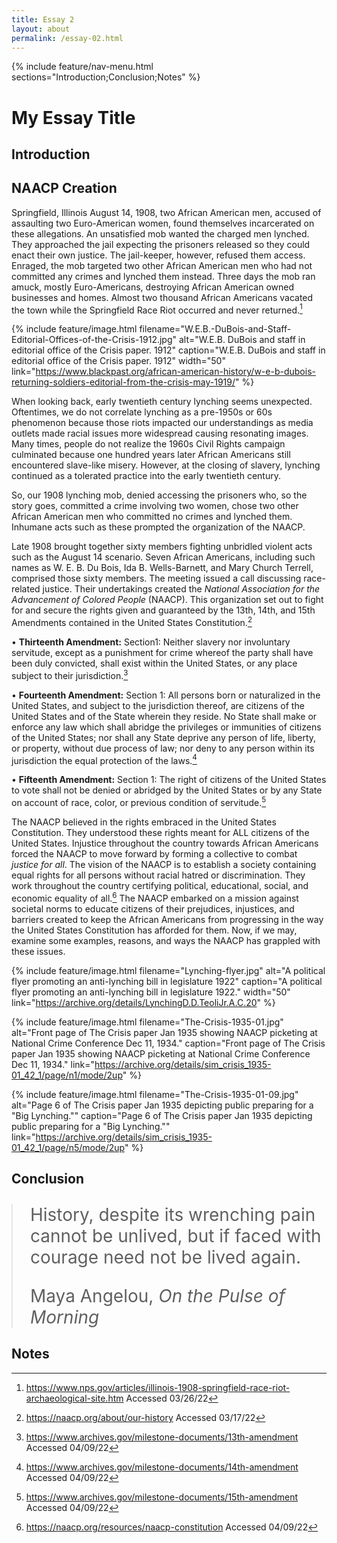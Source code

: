 ```yaml
---
title: Essay 2
layout: about
permalink: /essay-02.html
---
```


{% include feature/nav-menu.html sections="Introduction;Conclusion;Notes" %}

# My Essay Title

## Introduction

## NAACP Creation

Springfield, Illinois August 14, 1908, two African American men, accused of assaulting two Euro-American women, found themselves incarcerated on these allegations. An unsatisfied mob wanted the charged men lynched. They approached the jail expecting the prisoners released so they could enact their own justice. The jail-keeper, however, refused them access. Enraged, the mob targeted two other African American men who had not committed any crimes and lynched them instead. Three days the mob ran amuck, mostly Euro-Americans, destroying African American owned businesses and homes. Almost two thousand African Americans vacated the town while the Springfield Race Riot occurred and never returned.[^1]

{% include feature/image.html filename="W.E.B.-DuBois-and-Staff-Editorial-Offices-of-the-Crisis-1912.jpg" alt="W.E.B. DuBois and staff in editorial office of the Crisis paper. 1912" caption="W.E.B. DuBois and staff in editorial office of the Crisis paper. 1912" width="50" link="https://www.blackpast.org/african-american-history/w-e-b-dubois-returning-soldiers-editorial-from-the-crisis-may-1919/" %}

When looking back, early twentieth century lynching seems unexpected. Oftentimes, we do not correlate lynching as a pre-1950s or 60s phenomenon because those riots impacted our understandings as media outlets made racial issues more widespread causing resonating images. Many times, people do not realize the 1960s Civil Rights campaign culminated because one hundred years later African Americans still encountered slave-like misery. However, at the closing of slavery, lynching continued as a tolerated practice into the early twentieth century.  

So, our 1908 lynching mob, denied accessing the prisoners who, so the story goes, committed a crime involving two women, chose two other African American men who committed no crimes and lynched them. Inhumane acts such as these prompted the organization of the NAACP.

Late 1908 brought together sixty members fighting unbridled violent acts such as the August 14 scenario. Seven African Americans, including such names as W. E. B. Du Bois, Ida B. Wells-Barnett, and Mary Church Terrell, comprised those sixty members. The meeting issued a call discussing race-related justice. Their undertakings created the *National Association for the Advancement of Colored People* (NAACP). This organization set out to fight for and secure the rights given and guaranteed by the 13th, 14th, and 15th Amendments contained in the United States Constitution.[^2]

•	**Thirteenth Amendment:** Section1:
Neither slavery nor involuntary servitude, except as a punishment for crime whereof the party shall have been duly convicted, shall exist within the United States, or any place subject to their jurisdiction.[^3]

•	**Fourteenth Amendment:** Section 1:
All persons born or naturalized in the United States, and subject to the jurisdiction thereof, are citizens of the United States and of the State wherein they reside. No State shall make or enforce any law which shall abridge the privileges or immunities of citizens of the United States; nor shall any State deprive any person of life, liberty, or property, without due process of law; nor deny to any person within its jurisdiction the equal protection of the laws.[^4]

•	**Fifteenth Amendment:** Section 1: 
The right of citizens of the United States to vote shall not be denied or abridged by the United States or by any State on account of race, color, or previous condition of servitude.[^5]

The NAACP believed in the rights embraced in the United States Constitution. They understood these rights meant for ALL citizens of the United States. Injustice throughout the country towards African Americans forced the NAACP to move forward by forming a collective to combat *justice for all*. The vision of the NAACP is to establish a society containing equal rights for all persons without racial hatred or discrimination. They work throughout the country certifying political, educational, social, and economic equality of all.[^6] The NAACP embarked on a mission against societal norms to educate citizens of their prejudices, injustices, and barriers created to keep the African Americans from progressing in the way the United States Constitution has afforded for them. Now, if we may, examine some examples, reasons, and ways the NAACP has grappled with these issues. 



{% include feature/image.html filename="Lynching-flyer.jpg" alt="A political flyer promoting an anti-lynching bill in legislature 1922" caption="A political flyer promoting an anti-lynching bill in legislature 1922." width="50" link="https://archive.org/details/LynchingD.D.TeoliJr.A.C.20" %}

{% include feature/image.html filename="The-Crisis-1935-01.jpg" alt="Front page of The Crisis paper Jan 1935 showing NAACP picketing at National Crime Conference Dec 11, 1934." caption="Front page of The Crisis paper Jan 1935 showing NAACP picketing at National Crime Conference Dec 11, 1934." link="https://archive.org/details/sim_crisis_1935-01_42_1/page/n1/mode/2up" %}

{% include feature/image.html filename="The-Crisis-1935-01-09.jpg" alt="Page 6 of The Crisis paper Jan 1935 depicting public preparing for a "Big Lynching."" caption="Page 6 of The Crisis paper Jan 1935 depicting public preparing for a "Big Lynching."" link="https://archive.org/details/sim_crisis_1935-01_42_1/page/n5/mode/2up" %}

## Conclusion

<blockquote class="blockquote pt-3 pb-5" style="font-size: 1.75rem; margin-left: auto; margin-right: auto; max-width: 650px;">
  <p class="mb-0">History, despite its wrenching pain cannot be unlived, but if faced with courage need not be lived again.</p>
  <footer class="blockquote-footer text-right">Maya Angelou, <cite title="Source Title">On the Pulse of Morning</cite></footer>
</blockquote>

## Notes

[^1]: https://www.nps.gov/articles/illinois-1908-springfield-race-riot-archaeological-site.htm  Accessed 03/26/22
[^2]: https://naacp.org/about/our-history  Accessed 03/17/22
[^3]: https://www.archives.gov/milestone-documents/13th-amendment  Accessed 04/09/22
[^4]: https://www.archives.gov/milestone-documents/14th-amendment  Accessed 04/09/22
[^5]: https://www.archives.gov/milestone-documents/15th-amendment  Accessed 04/09/22
[^6]: https://naacp.org/resources/naacp-constitution  Accessed 04/09/22

